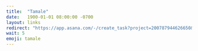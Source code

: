 ```yaml
---
title:  "Tamale"
date:   1900-01-01 08:00:00 -0700
layout: links
redirect: "https://app.asana.com/-/create_task?project=200787944626650&name=tamale&description=Added%20from%20shortlink"
wait: 5
emoji: tamale
---
```



